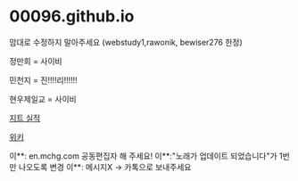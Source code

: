 # 00096.github.io
맘대로 수정하지 말아주세요 (webstudy1,rawonik, bewiser276 한정)
  
정만희 = 사이비

민천지 = 진!!!!리!!!!!!

현우제일교 = 사이비

<a href = "http://jeet.kr/intro/performance/read.jsp?reqPageNo=1&scategory_fk=61&no=145">지트 실적</a>

<a href = "https://github.com/00096/00096.github.io/wiki">위키</a>

이**: en.mchg.com 공동편집자 해 주세요!
이**:"노래가 업데이트 되었습니다"가 1번만 나오도록 변경
이**: 메시지X -> 카톡으로 보내주세요
